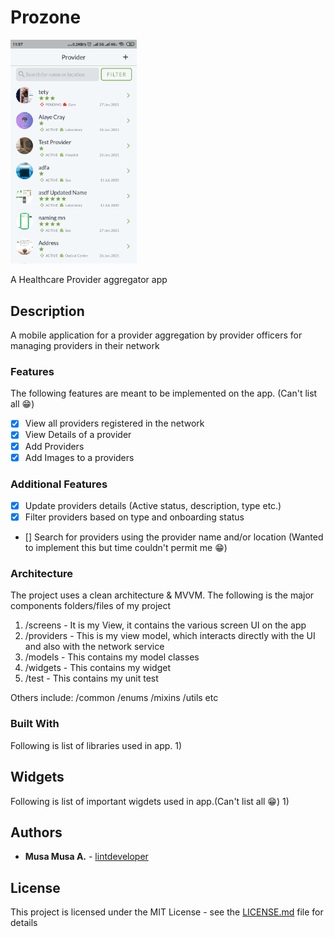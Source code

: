 # Prozone
<img src="prozone.png"  width="40%" height="40%" />

A Healthcare Provider aggregator app

## Description
A mobile application for a provider aggregation by provider officers for managing providers in their network

### Features

The following features are meant to be implemented on the app. (Can't list all 😁)
- [x] View all providers registered in the network
- [x] View Details of a provider
- [x] Add Providers
- [x] Add Images to a providers

### Additional Features
- [x] Update providers details (Active status, description, type etc.)
- [x] Filter providers based on type and onboarding status
- []  Search for providers using the provider name and/or location (Wanted to implement this but time couldn't permit me 😁)

### Architecture

The project uses a clean architecture & MVVM. The following is the major components folders/files of my project
1) /screens - It is my View, it contains the various screen UI on the app
2) /providers - This is my view model, which interacts directly with the UI and also with the network service
3) /models - This contains my model classes
4) /widgets - This contains my widget
6) /test - This contains my unit test

Others include:
/common
/enums
/mixins
/utils etc

### Built With

Following is list of  libraries used in app.
1)

## Widgets

Following is list of important wigdets used in app.(Can't list all 😁)
1)

## Authors

* **Musa Musa A.**  - [lintdeveloper](https://github.com/lintdeveloper)

## License
This project is licensed under the MIT License - see the [LICENSE.md](LICENSE.md) file for details
